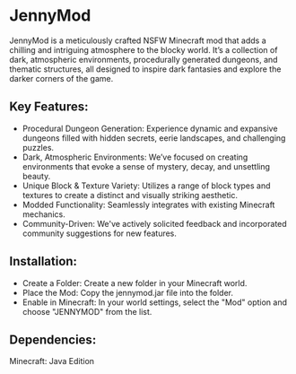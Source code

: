 # JennyMod
JennyMod is a meticulously crafted NSFW Minecraft mod that adds a chilling and intriguing atmosphere to the blocky world. It’s a collection of dark, atmospheric environments, procedurally generated dungeons, and thematic structures, all designed to inspire dark fantasies and explore the darker corners of the game.

## Key Features:

- Procedural Dungeon Generation: Experience dynamic and expansive dungeons filled with hidden secrets, eerie landscapes, and challenging puzzles.
- Dark, Atmospheric Environments: We’ve focused on creating environments that evoke a sense of mystery, decay, and unsettling beauty.
- Unique Block & Texture Variety: Utilizes a range of block types and textures to create a distinct and visually striking aesthetic.
- Modded Functionality: Seamlessly integrates with existing Minecraft mechanics.
- Community-Driven: We've actively solicited feedback and incorporated community suggestions for new features.

## Installation:

- Create a Folder: Create a new folder in your Minecraft world.
- Place the Mod: Copy the jennymod.jar file into the folder.
- Enable in Minecraft: In your world settings, select the "Mod" option and choose "JENNYMOD" from the list.
## Dependencies:
Minecraft: Java Edition
